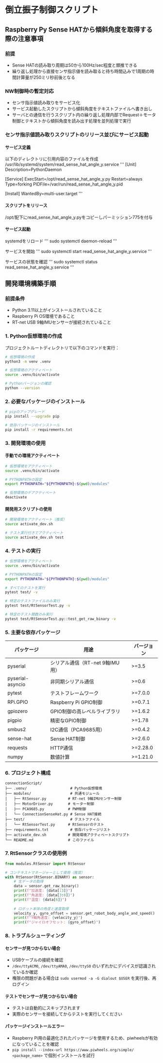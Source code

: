 # 倒立振子制御スクリプト
## Raspberry Py Sense HATから傾斜角度を取得する際の注意事項
### 前提
- Sense HATの読み取り周期は50から100Hz/sec程度と類推できる
- 繰り返し処理から直接センサ指示値を読み取ると待ち時間込みで1周期の時間計算量が250ミリ秒前後となる

### NW制御時の暫定対応
- センサ指示値読み取りをサービス化
- サービス起動したスクリプトから傾斜角度をテキストファイルへ書き出し
- サーバとの通信を行うスクリプト内の繰り返し処理内部でRequest＋モータ制御とテキストから傾斜角度を読み出す処理を並列処理で実行

### センサ指示値読み取りスクリプトのリリース並びにサービス起動
#### サービス定義
以下のディレクトリに引用内容のファイルを作成
/usr/lib/systemd/system/read_sense_hat_angle_y.service
'''
[Unit]
Description=PythonDaemon

[Service]
ExecStart=/opt/read_sense_hat_angle_y.py
Restart=always
Type=forking
PIDFile=/var/run/read_sense_hat_angle_y.pid

[Install]
WantedBy=multi-user.target
'''

#### スクリプトをリリース
/opt/配下にread_sense_hat_angle_y.pyをコピーしパーミッション775を付与

#### サービス起動
systemdをリロード
'''
sudo systemctl daemon-reload
'''

サービスを開始
'''
sudo systemctl start read_sense_hat_angle_y.service
'''

サービスの状態を確認
'''
sudo systemctl status read_sense_hat_angle_y.service
'''

## 開発環境構築手順

### 前提条件
- Python 3.11以上がインストールされていること
- Raspberry Pi OS環境であること
- RT-net USB 9軸IMUセンサーが接続されていること

### 1. Python仮想環境の作成

プロジェクトルートディレクトリで以下のコマンドを実行：

```bash
# 仮想環境の作成
python3 -m venv .venv

# 仮想環境のアクティベート
source .venv/bin/activate

# Pythonバージョンの確認
python --version
```

### 2. 必要なパッケージのインストール

```bash
# pipのアップグレード
pip install --upgrade pip

# 依存パッケージのインストール
pip install -r requirements.txt
```

### 3. 開発環境の使用

#### 手動での環境アクティベート
```bash
# 仮想環境をアクティベート
source .venv/bin/activate

# PYTHONPATHの設定
export PYTHONPATH="${PYTHONPATH}:$(pwd)/modules"

# 仮想環境のデアクティベート
deactivate
```

#### 開発用スクリプトの使用
```bash
# 開発環境をアクティベート（推奨）
source activate_dev.sh

# テスト実行付きでアクティベート
source activate_dev.sh test
```

### 4. テストの実行

```bash
# 仮想環境をアクティベート
source .venv/bin/activate

# PYTHONPATHの設定
export PYTHONPATH="${PYTHONPATH}:$(pwd)/modules"

# すべてのテストを実行
pytest test/ -v

# 特定のテストファイルのみ実行
pytest test/RtSensorTest.py -v

# 特定のテスト関数のみ実行
pytest test/RtSensorTest.py::test_get_raw_binary -v
```

### 5. 主要な依存パッケージ

| パッケージ | 用途 | バージョン |
|-----------|------|------------|
| pyserial | シリアル通信（RT-net 9軸IMU用） | >=3.5 |
| pyserial-asyncio | 非同期シリアル通信 | >=0.6 |
| pytest | テストフレームワーク | >=7.0.0 |
| RPi.GPIO | Raspberry Pi GPIO制御 | >=0.7.1 |
| gpiozero | GPIO制御の高レベルライブラリ | >=1.6.2 |
| pigpio | 精密なGPIO制御 | >=1.78 |
| smbus2 | I2C通信（PCA9685用） | >=0.4.2 |
| sense-hat | Sense HAT制御 | >=2.6.0 |
| requests | HTTP通信 | >=2.28.0 |
| numpy | 数値計算 | >=1.21.0 |

### 6. プロジェクト構成

```
connectionScript/
├── .venv/                    # Python仮想環境
├── modules/                  # 共通モジュール
│   ├── RtSensor.py          # RT-net 9軸IMUセンサー制御
│   ├── MotorDriver.py       # モーター制御
│   ├── PCA9685.py           # PWM制御
│   └── ConnectionSenseHat.py # Sense HAT接続
├── test/                     # テストファイル
│   └── RtSensorTest.py      # RtSensorのテスト
├── requirements.txt          # 依存パッケージリスト
├── activate_dev.sh          # 開発環境アクティベートスクリプト
└── README.md                # このファイル
```

### 7. RtSensorクラスの使用例

```python
from modules.RtSensor import RtSensor

# コンテキストマネージャーとして使用（推奨）
with RtSensor(RtSensor.BINARY) as sensor:
    # 生データの取得
    data = sensor.get_raw_binary()
    print(f"加速度: {data[:3]}")
    print(f"角速度: {data[3:6]}")
    print(f"温度: {data[6]}")
    
    # ロボット本体の角度と速度取得
    velocity_y, gyro_offset = sensor.get_robot_body_angle_and_speed()
    print(f"Y軸角速度: {velocity_y}")
    print(f"ジャイロオフセット: {gyro_offset}")
```

### 8. トラブルシューティング

#### センサーが見つからない場合
- USBケーブルの接続を確認
- `/dev/ttyACM0`, `/dev/ttyAMA0`, `/dev/ttyS0` のいずれかにデバイスが認識されているか確認
- 権限の問題がある場合は `sudo usermod -a -G dialout $USER` を実行後、再ログイン

#### テストでセンサーが見つからない場合
- テストは自動的にスキップされます
- 実際のセンサーを接続してからテストを実行してください

#### パッケージインストールエラー
- Raspberry Pi用の最適化されたパッケージを使用するため、piwheelsが有効になっていることを確認
- `pip install --index-url https://www.piwheels.org/simple/ <package_name>` で個別インストールを試行